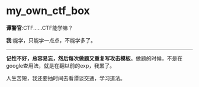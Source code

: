# my_own_ctf_box

**谭警官**:CTF......CTF能学嘛？

**我**:能学，只能学一点点，不能学多了。

---

**记性不好，总容易忘，然后每次做题又重复写攻击模板**。做题的时候，不是在google查用法，就是在翻以前的exp，我累了。

人生苦短，我还要抽时间去看谭谈交通，学习道法。
